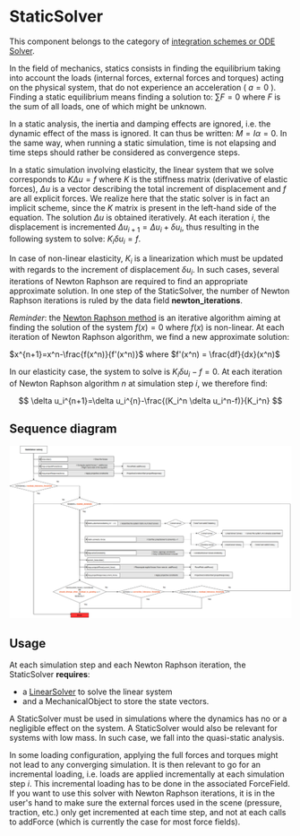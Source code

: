 StaticSolver  
============  

This component belongs to the category of [integration schemes or ODE Solver](../../../../simulation-principles/system-resolution/integration-scheme/).  

In the field of mechanics, statics consists in finding the equilibrium taking into account the loads (internal forces, external forces and torques) acting on the physical system, that do not experience an acceleration ( $a=0$ ). Finding a static equilibrium means finding a solution to: $\textstyle \sum F=0$ where $F$ is the sum of all loads, one of which might be unknown.  

In a static analysis, the inertia and damping effects are ignored, i.e. the dynamic effect of the mass is ignored. It can thus be written: $M=I \alpha=0$. In the same way, when running a static simulation, time is not elapsing and time steps should rather be considered as convergence steps.  

In a static simulation involving elasticity, the linear system that we solve corresponds to $K \Delta u=f$ where $K$ is the stiffness matrix (derivative of elastic forces), $\Delta u$ is a vector describing the total increment of displacement and $f$ are all explicit forces. We realize here that the static solver is in fact an implicit scheme, since the $K$ matrix is present in the left-hand side of the equation. The solution $\Delta u$ is obtained iteratively. At each iteration _i_, the displacement is incremented $\Delta u_{i+1}=\Delta u_{i}+\delta u_i$, thus resulting in the following system to solve: $K_i \delta u_i=f$.  

In case of non-linear elasticity, $K_i$ is a linearization which must be updated with regards to the increment of displacement $\delta u_i$. In such cases, several iterations of Newton Raphson are required to find an appropriate approximate solution. In one step of the StaticSolver, the number of Newton Raphson iterations is ruled by the data field **newton_iterations**.

_Reminder_: the [Newton Raphson method](https://en.wikipedia.org/wiki/Newton%27s_method) is an iterative algorithm aiming at finding the solution of the system $f(x)=0$ where $f(x)$ is non-linear. At each iteration of Newton Raphson algorithm, we find a new approximate solution:

$x^{n+1}=x^n-\frac{f(x^n)}{f'(x^n)}$ where $f'(x^n) = \frac{df}{dx}(x^n)$

In our elasticity case, the system to solve is $K_i \delta u_i-f=0$. At each iteration of Newton Raphson algorithm $n$ at simulation step $i$, we therefore find:

$$
\delta u_i^{n+1}=\delta u_i^{n}-\frac{(K_i^n \delta u_i^n-f)}{K_i^n}
$$


Sequence diagram
----------------

<a href="https://github.com/sofa-framework/doc/blob/master/images/integrationscheme/StaticSolver.png?raw=true"><img src="https://github.com/sofa-framework/doc/blob/master/images/integrationscheme/StaticSolver.png?raw=true" title="Flow diagram for the StaticSolver"/></a>

 
Usage  
-----  

At each simulation step and each Newton Raphson iteration, the StaticSolver **requires**:

- a [LinearSolver](../../../../simulation-principles/system-resolution/linear-solver/) to solve the linear system
- and a MechanicalObject to store the state vectors.

A StaticSolver must be used in simulations where the dynamics has no or a negligible effect on the system. A StaticSolver would also be relevant for systems with low mass. In such case, we fall into the quasi-static analysis.

In some loading configuration, applying the full forces and torques might not lead to any converging simulation. It is then relevant to go for an incremental loading, i.e. loads are applied incrementally at each simulation step  $i$. This incremental loading has to be done in the associated ForceField. If you want to use this solver with Newton Raphson iterations, it is in the user's hand to make sure the external forces used in the scene (pressure, traction, etc.) only get incremented at each time step, and not at each calls to addForce (which is currently the case for most force fields).
